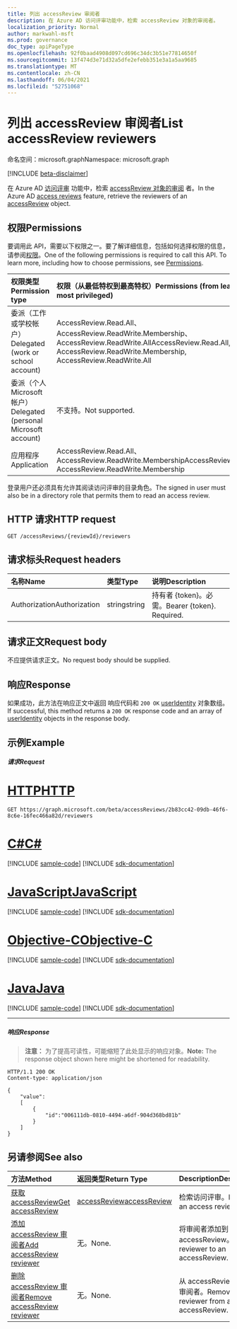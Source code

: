 ```yaml
---
title: 列出 accessReview 审阅者
description: 在 Azure AD 访问评审功能中，检索 accessReview 对象的审阅者。
localization_priority: Normal
author: markwahl-msft
ms.prod: governance
doc_type: apiPageType
ms.openlocfilehash: 92f0baad4908d097cd696c34dc3b51e77814650f
ms.sourcegitcommit: 13f474d3e71d32a5dfe2efebb351e3a1a5aa9685
ms.translationtype: MT
ms.contentlocale: zh-CN
ms.lasthandoff: 06/04/2021
ms.locfileid: "52751068"
---
```

# <a name="list-accessreview-reviewers"></a><span data-ttu-id="38a51-103">列出 accessReview 审阅者</span><span class="sxs-lookup"><span data-stu-id="38a51-103">List accessReview reviewers</span></span>

<span data-ttu-id="38a51-104">命名空间：microsoft.graph</span><span class="sxs-lookup"><span data-stu-id="38a51-104">Namespace: microsoft.graph</span></span>

[!INCLUDE [beta-disclaimer](../../includes/beta-disclaimer.md)]

<span data-ttu-id="38a51-105">在 Azure AD [访问评审](../resources/accessreviews-root.md) 功能中，检索 [accessReview 对象的审阅](../resources/accessreview.md) 者。</span><span class="sxs-lookup"><span data-stu-id="38a51-105">In the Azure AD [access reviews](../resources/accessreviews-root.md) feature, retrieve the reviewers of an [accessReview](../resources/accessreview.md) object.</span></span>
## <a name="permissions"></a><span data-ttu-id="38a51-106">权限</span><span class="sxs-lookup"><span data-stu-id="38a51-106">Permissions</span></span>
<span data-ttu-id="38a51-p101">要调用此 API，需要以下权限之一。要了解详细信息，包括如何选择权限的信息，请参阅[权限](/graph/permissions-reference)。</span><span class="sxs-lookup"><span data-stu-id="38a51-p101">One of the following permissions is required to call this API. To learn more, including how to choose permissions, see [Permissions](/graph/permissions-reference).</span></span>

|<span data-ttu-id="38a51-109">权限类型</span><span class="sxs-lookup"><span data-stu-id="38a51-109">Permission type</span></span>                        | <span data-ttu-id="38a51-110">权限（从最低特权到最高特权）</span><span class="sxs-lookup"><span data-stu-id="38a51-110">Permissions (from least to most privileged)</span></span>              |
|:--------------------------------------|:---------------------------------------------------------|
|<span data-ttu-id="38a51-111">委派（工作或学校帐户）</span><span class="sxs-lookup"><span data-stu-id="38a51-111">Delegated (work or school account)</span></span>     | <span data-ttu-id="38a51-112">AccessReview.Read.All、AccessReview.ReadWrite.Membership、AccessReview.ReadWrite.All</span><span class="sxs-lookup"><span data-stu-id="38a51-112">AccessReview.Read.All, AccessReview.ReadWrite.Membership, AccessReview.ReadWrite.All</span></span> |
|<span data-ttu-id="38a51-113">委派（个人 Microsoft 帐户）</span><span class="sxs-lookup"><span data-stu-id="38a51-113">Delegated (personal Microsoft account)</span></span> | <span data-ttu-id="38a51-114">不支持。</span><span class="sxs-lookup"><span data-stu-id="38a51-114">Not supported.</span></span> |
|<span data-ttu-id="38a51-115">应用程序</span><span class="sxs-lookup"><span data-stu-id="38a51-115">Application</span></span>                            | <span data-ttu-id="38a51-116">AccessReview.Read.All、AccessReview.ReadWrite.Membership</span><span class="sxs-lookup"><span data-stu-id="38a51-116">AccessReview.Read.All, AccessReview.ReadWrite.Membership</span></span>  |


 <span data-ttu-id="38a51-117">登录用户还必须具有允许其阅读访问评审的目录角色。</span><span class="sxs-lookup"><span data-stu-id="38a51-117">The signed in user must also be in a directory role that permits them to read an access review.</span></span>

## <a name="http-request"></a><span data-ttu-id="38a51-118">HTTP 请求</span><span class="sxs-lookup"><span data-stu-id="38a51-118">HTTP request</span></span>
<!-- { "blockType": "ignored" } -->
```http
GET /accessReviews/{reviewId}/reviewers
```
## <a name="request-headers"></a><span data-ttu-id="38a51-119">请求标头</span><span class="sxs-lookup"><span data-stu-id="38a51-119">Request headers</span></span>
| <span data-ttu-id="38a51-120">名称</span><span class="sxs-lookup"><span data-stu-id="38a51-120">Name</span></span>         | <span data-ttu-id="38a51-121">类型</span><span class="sxs-lookup"><span data-stu-id="38a51-121">Type</span></span>        | <span data-ttu-id="38a51-122">说明</span><span class="sxs-lookup"><span data-stu-id="38a51-122">Description</span></span> |
|:-------------|:------------|:------------|
| <span data-ttu-id="38a51-123">Authorization</span><span class="sxs-lookup"><span data-stu-id="38a51-123">Authorization</span></span> | <span data-ttu-id="38a51-124">string</span><span class="sxs-lookup"><span data-stu-id="38a51-124">string</span></span> | <span data-ttu-id="38a51-p102">持有者 \{token\}。必需。</span><span class="sxs-lookup"><span data-stu-id="38a51-p102">Bearer \{token\}. Required.</span></span> |

## <a name="request-body"></a><span data-ttu-id="38a51-127">请求正文</span><span class="sxs-lookup"><span data-stu-id="38a51-127">Request body</span></span>
<span data-ttu-id="38a51-128">不应提供请求正文。</span><span class="sxs-lookup"><span data-stu-id="38a51-128">No request body should be supplied.</span></span>

## <a name="response"></a><span data-ttu-id="38a51-129">响应</span><span class="sxs-lookup"><span data-stu-id="38a51-129">Response</span></span>
<span data-ttu-id="38a51-130">如果成功，此方法在响应正文中返回 响应代码和 `200 OK` [userIdentity](../resources/useridentity.md) 对象数组。</span><span class="sxs-lookup"><span data-stu-id="38a51-130">If successful, this method returns a `200 OK` response code and an array of [userIdentity](../resources/useridentity.md) objects in the response body.</span></span>

## <a name="example"></a><span data-ttu-id="38a51-131">示例</span><span class="sxs-lookup"><span data-stu-id="38a51-131">Example</span></span>
##### <a name="request"></a><span data-ttu-id="38a51-132">请求</span><span class="sxs-lookup"><span data-stu-id="38a51-132">Request</span></span>


# <a name="http"></a>[<span data-ttu-id="38a51-133">HTTP</span><span class="sxs-lookup"><span data-stu-id="38a51-133">HTTP</span></span>](#tab/http)
<!-- {
  "blockType": "request",
  "name": "get_accessReview_reviewers"
}-->
```msgraph-interactive
GET https://graph.microsoft.com/beta/accessReviews/2b83cc42-09db-46f6-8c6e-16fec466a82d/reviewers
```
# <a name="c"></a>[<span data-ttu-id="38a51-134">C#</span><span class="sxs-lookup"><span data-stu-id="38a51-134">C#</span></span>](#tab/csharp)
[!INCLUDE [sample-code](../includes/snippets/csharp/get-accessreview-reviewers-csharp-snippets.md)]
[!INCLUDE [sdk-documentation](../includes/snippets/snippets-sdk-documentation-link.md)]

# <a name="javascript"></a>[<span data-ttu-id="38a51-135">JavaScript</span><span class="sxs-lookup"><span data-stu-id="38a51-135">JavaScript</span></span>](#tab/javascript)
[!INCLUDE [sample-code](../includes/snippets/javascript/get-accessreview-reviewers-javascript-snippets.md)]
[!INCLUDE [sdk-documentation](../includes/snippets/snippets-sdk-documentation-link.md)]

# <a name="objective-c"></a>[<span data-ttu-id="38a51-136">Objective-C</span><span class="sxs-lookup"><span data-stu-id="38a51-136">Objective-C</span></span>](#tab/objc)
[!INCLUDE [sample-code](../includes/snippets/objc/get-accessreview-reviewers-objc-snippets.md)]
[!INCLUDE [sdk-documentation](../includes/snippets/snippets-sdk-documentation-link.md)]

# <a name="java"></a>[<span data-ttu-id="38a51-137">Java</span><span class="sxs-lookup"><span data-stu-id="38a51-137">Java</span></span>](#tab/java)
[!INCLUDE [sample-code](../includes/snippets/java/get-accessreview-reviewers-java-snippets.md)]
[!INCLUDE [sdk-documentation](../includes/snippets/snippets-sdk-documentation-link.md)]

---


##### <a name="response"></a><span data-ttu-id="38a51-138">响应</span><span class="sxs-lookup"><span data-stu-id="38a51-138">Response</span></span>
><span data-ttu-id="38a51-139">**注意：** 为了提高可读性，可能缩短了此处显示的响应对象。</span><span class="sxs-lookup"><span data-stu-id="38a51-139">**Note:** The response object shown here might be shortened for readability.</span></span>
<!-- {
  "blockType": "response",
  "truncated": true,
  "@odata.type": "microsoft.graph.userIdentity",
  "isCollection": "true"
} -->
```http
HTTP/1.1 200 OK
Content-type: application/json

{
    "value":
    [
        {
            "id":"006111db-0810-4494-a6df-904d368bd81b"
        }
    ]
}
```

## <a name="see-also"></a><span data-ttu-id="38a51-140">另请参阅</span><span class="sxs-lookup"><span data-stu-id="38a51-140">See also</span></span>

| <span data-ttu-id="38a51-141">方法</span><span class="sxs-lookup"><span data-stu-id="38a51-141">Method</span></span>           | <span data-ttu-id="38a51-142">返回类型</span><span class="sxs-lookup"><span data-stu-id="38a51-142">Return Type</span></span>    |<span data-ttu-id="38a51-143">Description</span><span class="sxs-lookup"><span data-stu-id="38a51-143">Description</span></span>|
|:---------------|:--------|:----------|
|[<span data-ttu-id="38a51-144">获取 accessReview</span><span class="sxs-lookup"><span data-stu-id="38a51-144">Get accessReview</span></span>](accessreview-get.md) |  [<span data-ttu-id="38a51-145">accessReview</span><span class="sxs-lookup"><span data-stu-id="38a51-145">accessReview</span></span>](../resources/accessreview.md) |  <span data-ttu-id="38a51-146">检索访问评审。</span><span class="sxs-lookup"><span data-stu-id="38a51-146">Retrieve an access review.</span></span> |
|[<span data-ttu-id="38a51-147">添加 accessReview 审阅者</span><span class="sxs-lookup"><span data-stu-id="38a51-147">Add accessReview reviewer</span></span>](accessreview-addreviewer.md) |     <span data-ttu-id="38a51-148">无。</span><span class="sxs-lookup"><span data-stu-id="38a51-148">None.</span></span>   |   <span data-ttu-id="38a51-149">将审阅者添加到 accessReview。</span><span class="sxs-lookup"><span data-stu-id="38a51-149">Add a reviewer to an accessReview.</span></span> |
|[<span data-ttu-id="38a51-150">删除 accessReview 审阅者</span><span class="sxs-lookup"><span data-stu-id="38a51-150">Remove accessReview reviewer</span></span>](accessreview-removereviewer.md) | <span data-ttu-id="38a51-151">无。</span><span class="sxs-lookup"><span data-stu-id="38a51-151">None.</span></span> |   <span data-ttu-id="38a51-152">从 accessReview 中删除审阅者。</span><span class="sxs-lookup"><span data-stu-id="38a51-152">Remove a reviewer from an accessReview.</span></span> |


<!--
{
  "type": "#page.annotation",
  "description": "Get accessReview reviewers",
  "keywords": "",
  "section": "documentation",
  "tocPath": "",
  "suppressions": [
  ]
}
-->


